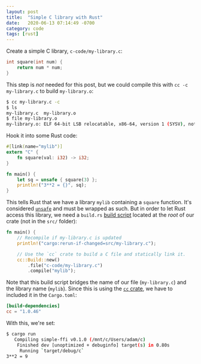 ```yaml
---
layout: post
title:  "Simple C library with Rust"
date:   2020-06-13 07:14:49 -0700
category: code
tags: [rust]
---
```


Create a simple C library, `c-code/my-library.c`:

```c
int square(int num) {
    return num * num;
}
```

This step is _not_ needed for this post, but we could compile this with `cc -c my-library.c` to build `my-library.o`:

```bash
$ cc my-library.c -c
$ ls
my-library.c  my-library.o
$ file my-library.o
my-library.o: ELF 64-bit LSB relocatable, x86-64, version 1 (SYSV), not stripped
```

Hook it into some Rust code:

```rust
#[link(name="mylib")]
extern "C" {
    fn square(val: i32) -> i32;
}

fn main() {
    let sq = unsafe { square(3) };
    println!("3**2 = {}", sq);
}
```

This tells Rust that we have a library `mylib` containing a `square` function. It's considered [`unsafe`](https://doc.rust-lang.org/book/ch19-01-unsafe-rust.html) and must be wrapped as such. But in order to let Rust access this library, we need a `build.rs` [build script](https://doc.rust-lang.org/cargo/reference/build-scripts.html) located at the _root_ of our crate (not in the `src/` folder):

```rust
fn main() {
    // Recompile if my-library.c is updated
    println!("cargo:rerun-if-changed=src/my-library.c");

    // Use the `cc` crate to build a C file and statically link it.
    cc::Build::new()
        .file("c-code/my-library.c")
        .compile("mylib");
```

Note that this build script bridges the name of our file (`my-library.c`) and the library name (`mylib`). Since this is using the [`cc` crate](https://crates.io/crates/cc), we have to included it in the `Cargo.toml`:

```toml
[build-dependencies]
cc = "1.0.46"
```

With this, we're set:

```bash
$ cargo run
   Compiling simple-ffi v0.1.0 (/mnt/c/Users/adam/c)
    Finished dev [unoptimized + debuginfo] target(s) in 0.80s
     Running `target/debug/c`
3**2 = 9
```
